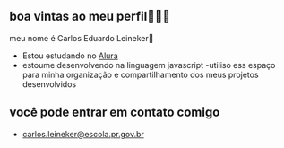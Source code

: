 ## boa vintas ao meu perfil🚀🚗🤑

meu nome é Carlos Eduardo Leineker🚀                                                   

- Estou estudando no [Alura](https://www.alura.com.br)
- estoume desenvolvendo na linguagem javascript
 -utiliso ess espaço para minha organização e compartilhamento dos meus projetos desenvolvidos 

## você pode entrar em contato comigo 

- carlos.leineker@escola.pr.gov.br
